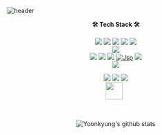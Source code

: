 ![header](https://capsule-render.vercel.app/api?type=wave&color=auto&height=300&section=header&text=YoonKyoung%20Choi&fontSize=90)
<br><p align="center">
<b>🛠 Tech Stack 🛠</b></h3></br><br>
<img src="https://img.shields.io/badge/HTML5-E34F26?style=flat-square&logo=HTML5&logoColor=white"/>
<img src="https://img.shields.io/badge/CSS-1572B6?style=flat-square&logo=CSS&logoColor=white"/> 
<img src="https://img.shields.io/badge/JavaScript-F7DF1E?style=flat-square&logo=JavaScript&logoColor=white"/> 
<img src="https://img.shields.io/badge/Python-3776AB?style=flat-square&logo=Python&logoColor=white"/> 
<img src="https://img.shields.io/badge/Java-007396?style=flat-square&logo=Java&logoColor=white"/>	
<img src="https://img.shields.io/badge/Node.js-339933?style=flat-square&logo=Express&logoColor=white"/><br>
<img src="https://img.shields.io/badge/Express-000000?style=flat-square&logo=Node.js&logoColor=white"/>
<img src="https://img.shields.io/badge/Kotlin-0095D5?style=flat-square&logo=Kotlin&logoColor=white"/></a> 
<img src="https://img.shields.io/badge/Android-3DDC84?style=flat-square&logo=android&logoColor=white"/>
<a href="" target="_blank"><img alt="Jsp" src="https://img.shields.io/badge/jsp-%23ED8B10.svg?&style=flat-square&logo=jsp&logoColor=white"/></a>
<img src="https://img.shields.io/badge/Vue.js-4FC08D?style=flat-square&logo=Vue.js&logoColor=white"/><br>
<img src="https://img.shields.io/badge/Github-181717?style=flat-square&logo=GitHub&logoColor=white"/></a>
<br><p align="center">
<img src="https://img.shields.io/badge/MongoDB-47A248?style=flat-square&logo=MongoDB&logoColor=white"/>
<img src="https://img.shields.io/badge/MySQL-4479A1?style=flat-square&logo=MySQL&logoColor=white"/>
<img src="https://img.shields.io/badge/Oracle-F80000?style=flat-square&logo=Oracle&logoColor=white"/><br>
<a href="https://newchoi7113.tistory.com/" target="_blank"><img height="40" src="https://user-images.githubusercontent.com/48753868/115189755-f61cb000-a121-11eb-82b4-60078d777eb1.png?raw=true"></a>&nbsp;&nbsp;
</a></p>
<br><p align="center">
![Yoonkyung's github stats](https://github-readme-stats.vercel.app/api?username=yoonkyoungchoi&show_icons=true&theme=react)
